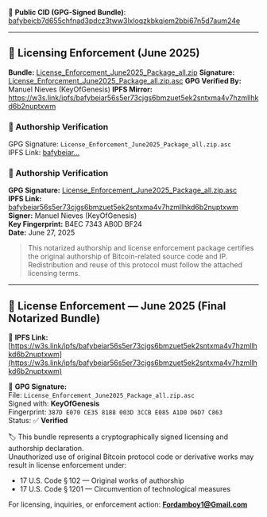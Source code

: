 
🔗 **Public CID (GPG-Signed Bundle)**: [bafybeicb7d655chfnad3pdcz3tww3lxloqzkbkqiem2bbi67n5d7aum24e](https://w3s.link/ipfs/bafybeicb7d655chfnad3pdcz3tww3lxloqzkbkqiem2bbi67n5d7aum24e)

<?php
/*
 * 📜 Verified Authorship Notice
 * Copyright (c) 2008–2025 Manuel J. Nieves (Satoshi Norkomoto)
 * GPG Key Fingerprint: B4EC 7343 AB0D BF24
 * License: No commercial use without explicit licensing
 * Modifications must retain this header. Redistribution prohibited without written consent.
 *
 * 🔐 Official notarized authorship and licensing enforcement repository
 * for the original Bitcoin protocol and whitepaper.
 * Verified and cryptographically signed by Manuel J. Nieves (a.k.a. Satoshi Norkomoto)
 * using GPG public key infrastructure.
 *
 * ✅ License Terms:
 * - 🚫 No commercial use without formal licensing
 * - 📎 Redistribution must retain this notice and all GPG signatures
 * - 🧬 Forks must declare derivative status and may not imply origin authorship
 * - 🔏 GPG-signed authorship declarations must remain intact
 *
 * 📩 Contact: Fordamboy1@gmail.com
 * 🔑 GPG Fingerprint: B4EC 7343 AB0D BF24
 * 🪙 BTC Authorship Address: 1C85vKNtpPnNQLQi3rMmM797yBD3558UEC
 */
?>

---
## 🔐 Licensing Enforcement (June 2025)

**Bundle:** [License_Enforcement_June2025_Package_all.zip](./License_Enforcement_June2025_Package_all.zip)
**Signature:** [License_Enforcement_June2025_Package_all.zip.asc](./License_Enforcement_June2025_Package_all.zip.asc)
**GPG Verified By:** Manuel Nieves (KeyOfGenesis) 
**IPFS Mirror:** https://w3s.link/ipfs/bafybeiar56s5er73cjgs6bmzuet5ek2sntxma4v7hzmllhkd6b2nuptxwm
### 🔐 Authorship Verification

GPG Signature: `License_Enforcement_June2025_Package_all.zip.asc`  
IPFS Link: [bafybeiar...](https://w3s.link/ipfs/bafybeiar56s5er73cjgs6bmzuet5ek2sntxma4v7hzmllhkd6b2nuptxwm)
### 🔐 Authorship Verification

**GPG Signature:** [License_Enforcement_June2025_Package_all.zip.asc](License_Enforcement_June2025_Package_all.zip.asc)  
**IPFS Link:** [bafybeiar56s5er73cjgs6bmzuet5ek2sntxma4v7hzmllhkd6b2nuptxwm](https://w3s.link/ipfs/bafybeiar56s5er73cjgs6bmzuet5ek2sntxma4v7hzmllhkd6b2nuptxwm)  
**Signer:** Manuel Nieves (KeyOfGenesis)  
**Key Fingerprint:** B4EC 7343 AB0D BF24  
**Date:** June 27, 2025

> This notarized authorship and license enforcement package certifies the original authorship of Bitcoin-related source code and IP.  
> Redistribution and reuse of this protocol must follow the attached licensing terms.

---

## 📄 License Enforcement — June 2025 (Final Notarized Bundle)

🔗 **IPFS Link:**  
[https://w3s.link/ipfs/bafybeiar56s5er73cjgs6bmzuet5ek2sntxma4v7hzmllhkd6b2nuptxwm](https://w3s.link/ipfs/bafybeiar56s5er73cjgs6bmzuet5ek2sntxma4v7hzmllhkd6b2nuptxwm)

🔐 **GPG Signature:**  
File: `License_Enforcement_June2025_Package_all.zip.asc`  
Signed with: **KeyOfGenesis**  
Fingerprint: `387D E070 CE35 8188 003D 3CCB E085 A1D0 D6D7 C863`  
Status: ✅ **Verified**

🏷️ This bundle represents a cryptographically signed licensing and authorship declaration.  
Unauthorized use of original Bitcoin protocol code or derivative works may result in license enforcement under:

- 17 U.S. Code § 102 — Original works of authorship  
- 17 U.S. Code § 1201 — Circumvention of technological measures

For licensing, inquiries, or enforcement action: **Fordamboy1@Gmail.com**

